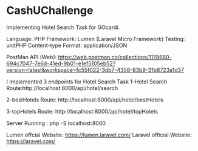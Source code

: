 # CashUChallenge
Implementing Hotel Search Task for GOcardi.


Language: PHP
Framework: Lumen (Laravel Micro Framework)
Testing: unitPHP 
Content-type Format: application/JSON


PostMan API (Web): https://web.postman.co/collections/1178660-694c7047-7e6d-41ed-9b01-e1ef5105eb52?version=latest&workspace=fc55f022-3db7-4358-83b9-31b8723a1d37



I Implemented 3 endpoints for Hotel Search Task
1-Hotel Search
Route:http://localhost:8000/api/hotel/search

2-bestHotels
Route: http://localhost:8000/api/hotel/bestHotels

3-topHotels
Route: http://localhost:8000/api/hotel/topHotels

Server Running : php -S localhost:8000


Lumen offcial Website: https://lumen.laravel.com/
Laravel official Website: https://laravel.com/

